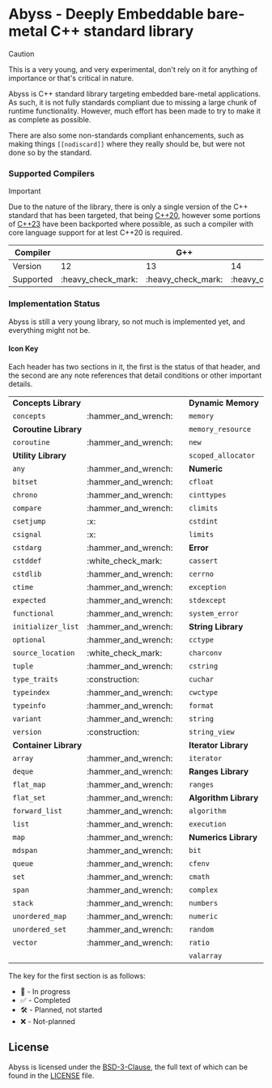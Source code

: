 # Abyss - Deeply Embeddable bare-metal C++ standard library

> [!CAUTION]
> This is a very young, and very experimental, don't rely on it for anything
> of importance or that's critical in nature.

Abyss is C++ standard library targeting embedded bare-metal applications. As such, it is not fully standards compliant due to missing a large chunk of runtime functionality. However, much effort has been made to try to make it as complete as possible.

There are also some non-standards compliant enhancements, such as making things `[[nodiscard]]` where they really should be, but were not done so by the standard.

### Supported Compilers

> [!IMPORTANT]
> Due to the nature of the library, there is only a single version of the C++ standard
> that has been targeted, that being [C++20](https://wg21.link/std20), however some portions
> of [C++23](https://wg21.link/std23) have been backported where possible, as such a compiler
> with core language support for at lest C++20 is required.

<table>
	<thead>
		<tr>
			<th>Compiler</th>
			<th colspan="3">G++</th>
			<th colspan="3">Clang++</th>
		</tr>
	</thead>
	<tbody>
		<tr>
			<td>Version</td>
			<td>12</td>
			<td>13</td>
			<td>14</td>
			<td>16</td>
			<td>17</td>
			<td>18</td>
		</tr>
		<tr></tr>
		<tr>
			<td>Supported</td>
			<td>:heavy_check_mark:</td>
			<td>:heavy_check_mark:</td>
			<td>:heavy_check_mark:</td>
			<td>:x:</td>
			<td>:heavy_check_mark:</td>
			<td>:heavy_check_mark:</td>
		</tr>
	</tbody>
</table>

### Implementation Status

Abyss is still a very young library, so not much is implemented yet, and everything might not be.



#### Icon Key

Each header has two sections in it, the first is the status of that header, and the second are any note references that detail conditions or other important details.

<table>
	<tbody>
		<tr>
			<td colspan="3"><b>Concepts Library</b></td>
			<td colspan="3"><b>Dynamic Memory</b></td>
			<td colspan="3"><b>Localization Library</b></td>
		</tr>
		<tr>
			<td><code>concepts</code></td>
			<td>:hammer_and_wrench:</td>
			<td></td>
			<td><code>memory</code></td>
			<td>:hammer_and_wrench:</td>
			<td></td>
			<td><code>clocale</code></td>
			<td>:hammer_and_wrench:</td>
			<td></td>
		</tr>
		<tr>
			<td colspan="3"><b>Coroutine Library</b></td>
			<td><code>memory_resource</code></td>
			<td>:hammer_and_wrench:</td>
			<td></td>
			<td><code>codecvt</code></td>
			<td>:hammer_and_wrench:</td>
			<td></td>
		</tr>
		<tr>
			<td><code>coroutine</code></td>
			<td>:hammer_and_wrench:</td>
			<td></td>
			<td><code>new</code></td>
			<td>:hammer_and_wrench:</td>
			<td></td>
			<td><code>locale</code></td>
			<td>:hammer_and_wrench:</td>
			<td></td>
		</tr>
		<tr>
			<td colspan="3"><b>Utility Library</b></td>
			<td><code>scoped_allocator</code></td>
			<td>:hammer_and_wrench:</td>
			<td></td>
			<td colspan="3"><b>I/O Library</b></td>
		</tr>
		<tr>
			<td><code>any</code></td>
			<td>:hammer_and_wrench:</td>
			<td></td>
			<td colspan="3"><b>Numeric</b></td>
			<td><code>cstdio</code></td>
			<td>:hammer_and_wrench:</td>
			<td></td>
		</tr>
		<tr>
			<td><code>bitset</code></td>
			<td>:hammer_and_wrench:</td>
			<td></td>
			<td><code>cfloat</code></td>
			<td>:white_check_mark:</td>
			<td></td>
			<td><code>fstream</code></td>
			<td>:hammer_and_wrench:</td>
			<td></td>
		</tr>
		<tr>
			<td><code>chrono</code></td>
			<td>:hammer_and_wrench:</td>
			<td></td>
			<td><code>cinttypes</code></td>
			<td>:hammer_and_wrench:</td>
			<td></td>
			<td><code>iomanip</code></td>
			<td>:hammer_and_wrench:</td>
			<td></td>
		</tr>
		<tr>
			<td><code>compare</code></td>
			<td>:hammer_and_wrench:</td>
			<td></td>
			<td><code>climits</code></td>
			<td>:white_check_mark:</td>
			<td></td>
			<td><code>ios</code></td>
			<td>:hammer_and_wrench:</td>
			<td></td>
		</tr>
		<tr>
			<td><code>csetjump</code></td>
			<td>:x:</td>
			<td></td>
			<td><code>cstdint</code></td>
			<td>:white_check_mark:</td>
			<td></td>
			<td><code>iosfwd</code></td>
			<td>:hammer_and_wrench:</td>
			<td></td>
		</tr>
		<tr>
			<td><code>csignal</code></td>
			<td>:x:</td>
			<td></td>
			<td><code>limits</code></td>
			<td>:white_check_mark:</td>
			<td></td>
			<td><code>iostream</code></td>
			<td>:hammer_and_wrench:</td>
			<td></td>
		</tr>
		<tr>
			<td><code>cstdarg</code></td>
			<td>:hammer_and_wrench:</td>
			<td></td>
			<td colspan="3"><b>Error</b></td>
			<td><code>istream</code></td>
			<td>:hammer_and_wrench:</td>
			<td></td>
		</tr>
		<tr>
			<td><code>cstddef</code></td>
			<td>:white_check_mark:</td>
			<td></td>
			<td><code>cassert</code></td>
			<td>:hammer_and_wrench:</td>
			<td></td>
			<td><code>ostream</code></td>
			<td>:hammer_and_wrench:</td>
			<td></td>
		</tr>
		<tr>
			<td><code>cstdlib</code></td>
			<td>:hammer_and_wrench:</td>
			<td></td>
			<td><code>cerrno</code></td>
			<td>:hammer_and_wrench:</td>
			<td></td>
			<td><code>print</code></td>
			<td>:hammer_and_wrench:</td>
			<td></td>
		</tr>
		<tr>
			<td><code>ctime</code></td>
			<td>:hammer_and_wrench:</td>
			<td></td>
			<td><code>exception</code></td>
			<td>:hammer_and_wrench:</td>
			<td></td>
			<td><code>sstream</code></td>
			<td>:hammer_and_wrench:</td>
			<td></td>
		</tr>
		<tr>
			<td><code>expected</code></td>
			<td>:hammer_and_wrench:</td>
			<td></td>
			<td><code>stdexcept</code></td>
			<td>:hammer_and_wrench:</td>
			<td></td>
			<td><code>streambuf</code></td>
			<td>:hammer_and_wrench:</td>
			<td></td>
		</tr>
		<tr>
			<td><code>functional</code></td>
			<td>:hammer_and_wrench:</td>
			<td></td>
			<td><code>system_error</code></td>
			<td>:hammer_and_wrench:</td>
			<td></td>
			<td><code>strstream</code></td>
			<td>:hammer_and_wrench:</td>
			<td></td>
		</tr>
		<tr>
			<td><code>initializer_list</code></td>
			<td>:hammer_and_wrench:</td>
			<td></td>
			<td colspan="3"><b>String Library</b></td>
			<td><code>syncstream</code></td>
			<td>:hammer_and_wrench:</td>
			<td></td>
		</tr>
		<tr>
			<td><code>optional</code></td>
			<td>:hammer_and_wrench:</td>
			<td></td>
			<td><code>cctype</code></td>
			<td>:hammer_and_wrench:</td>
			<td></td>
			<td colspan="3"><b>Filesystem Library</b></td>
		</tr>
		<tr>
			<td><code>source_location</code></td>
			<td>:white_check_mark:</td>
			<td></td>
			<td><code>charconv</code></td>
			<td>:hammer_and_wrench:</td>
			<td></td>
			<td><code>filesystem</code></td>
			<td>:x:</td>
			<td></td>
		</tr>
		<tr>
			<td><code>tuple</code></td>
			<td>:hammer_and_wrench:</td>
			<td></td>
			<td><code>cstring</code></td>
			<td>:hammer_and_wrench:</td>
			<td></td>
			<td colspan="3"><b>Regex Library</b></td>
		</tr>
		<tr>
			<td><code>type_traits</code></td>
			<td>:construction:</td>
			<td></td>
			<td><code>cuchar</code></td>
			<td>:hammer_and_wrench:</td>
			<td></td>
			<td><code>regex</code></td>
			<td>:x:</td>
			<td></td>
		</tr>
		<tr>
			<td><code>typeindex</code></td>
			<td>:hammer_and_wrench:</td>
			<td></td>
			<td><code>cwctype</code></td>
			<td>:hammer_and_wrench:</td>
			<td></td>
			<td colspan="3"><b>Atomic Library</b></td>
		</tr>
		<tr>
			<td><code>typeinfo</code></td>
			<td>:hammer_and_wrench:</td>
			<td></td>
			<td><code>format</code></td>
			<td>:hammer_and_wrench:</td>
			<td></td>
			<td><code>atomic</code></td>
			<td>:hammer_and_wrench:</td>
			<td></td>
		</tr>
		<tr>
			<td><code>variant</code></td>
			<td>:hammer_and_wrench:</td>
			<td></td>
			<td><code>string</code></td>
			<td>:hammer_and_wrench:</td>
			<td></td>
			<td colspan="3"><b>Thread Library</b></td>
		</tr>
		<tr>
			<td><code>version</code></td>
			<td>:construction:</td>
			<td></td>
			<td><code>string_view</code></td>
			<td>:hammer_and_wrench:</td>
			<td></td>
			<td><code>thread</code></td>
			<td>:hammer_and_wrench:</td>
			<td></td>
		</tr>
		<tr>
			<td colspan="3"><b>Container Library</b></td>
			<td colspan="3"><b>Iterator Library</b></td>
			<td><code>stop_token</code></td>
			<td>:hammer_and_wrench:</td>
			<td></td>
		</tr>
		<tr>
			<td><code>array</code></td>
			<td>:hammer_and_wrench:</td>
			<td></td>
			<td><code>iterator</code></td>
			<td>:hammer_and_wrench:</td>
			<td></td>
			<td><code>shared_mutex</code></td>
			<td>:hammer_and_wrench:</td>
			<td></td>
		</tr>
		<tr>
			<td><code>deque</code></td>
			<td>:hammer_and_wrench:</td>
			<td></td>
			<td colspan="3"><b>Ranges Library</b></td>
			<td><code>semaphore</code></td>
			<td>:hammer_and_wrench:</td>
			<td></td>
		</tr>
		<tr>
			<td><code>flat_map</code></td>
			<td>:hammer_and_wrench:</td>
			<td></td>
			<td><code>ranges</code></td>
			<td>:hammer_and_wrench:</td>
			<td></td>
			<td><code>mutex</code></td>
			<td>:hammer_and_wrench:</td>
			<td></td>
		</tr>
		<tr>
			<td><code>flat_set</code></td>
			<td>:hammer_and_wrench:</td>
			<td></td>
			<td colspan="3"><b>Algorithm Library</b></td>
			<td><code>latch</code></td>
			<td>:hammer_and_wrench:</td>
			<td></td>
		</tr>
		<tr>
			<td><code>forward_list</code></td>
			<td>:hammer_and_wrench:</td>
			<td></td>
			<td><code>algorithm</code></td>
			<td>:hammer_and_wrench:</td>
			<td></td>
			<td><code>future</code></td>
			<td>:hammer_and_wrench:</td>
			<td></td>
		</tr>
		<tr>
			<td><code>list</code></td>
			<td>:hammer_and_wrench:</td>
			<td></td>
			<td><code>execution</code></td>
			<td>:hammer_and_wrench:</td>
			<td></td>
			<td><code>condition_variable</code></td>
			<td>:hammer_and_wrench:</td>
			<td></td>
		</tr>
		<tr>
			<td><code>map</code></td>
			<td>:hammer_and_wrench:</td>
			<td></td>
			<td colspan="3"><b>Numerics Library</b></td>
			<td><code>barrier</code></td>
			<td>:hammer_and_wrench:</td>
			<td></td>
		</tr>
		<tr>
			<td><code>mdspan</code></td>
			<td>:hammer_and_wrench:</td>
			<td></td>
			<td><code>bit</code></td>
			<td>:white_check_mark:</td>
			<td></td>
			<td></td>
			<td></td>
			<td></td>
		</tr>
		<tr>
			<td><code>queue</code></td>
			<td>:hammer_and_wrench:</td>
			<td></td>
			<td><code>cfenv</code></td>
			<td>:hammer_and_wrench:</td>
			<td></td>
			<td></td>
			<td></td>
			<td></td>
		</tr>
		<tr>
			<td><code>set</code></td>
			<td>:hammer_and_wrench:</td>
			<td></td>
			<td><code>cmath</code></td>
			<td>:hammer_and_wrench:</td>
			<td></td>
			<td></td>
			<td></td>
			<td></td>
		</tr>
		<tr>
			<td><code>span</code></td>
			<td>:hammer_and_wrench:</td>
			<td></td>
			<td><code>complex</code></td>
			<td>:hammer_and_wrench:</td>
			<td></td>
			<td></td>
			<td></td>
			<td></td>
		</tr>
		<tr>
			<td><code>stack</code></td>
			<td>:hammer_and_wrench:</td>
			<td></td>
			<td><code>numbers</code></td>
			<td>:hammer_and_wrench:</td>
			<td></td>
			<td></td>
			<td></td>
			<td></td>
		</tr>
		<tr>
			<td><code>unordered_map</code></td>
			<td>:hammer_and_wrench:</td>
			<td></td>
			<td><code>numeric</code></td>
			<td>:hammer_and_wrench:</td>
			<td></td>
			<td></td>
			<td></td>
			<td></td>
		</tr>
		<tr>
			<td><code>unordered_set</code></td>
			<td>:hammer_and_wrench:</td>
			<td></td>
			<td><code>random</code></td>
			<td>:hammer_and_wrench:</td>
			<td></td>
			<td></td>
			<td></td>
			<td></td>
		</tr>
		<tr>
			<td><code>vector</code></td>
			<td>:hammer_and_wrench:</td>
			<td></td>
			<td><code>ratio</code></td>
			<td>:hammer_and_wrench:</td>
			<td></td>
			<td></td>
			<td></td>
			<td></td>
		</tr>
		<tr>
			<td></td>
			<td></td>
			<td></td>
			<td><code>valarray</code></td>
			<td>:hammer_and_wrench:</td>
			<td></td>
			<td></td>
			<td></td>
			<td></td>
		</tr>
	</tbody>
</table>

The key for the first section is as follows:

 * :construction: - In progress
 * :white_check_mark: - Completed
 * :hammer_and_wrench: - Planned, not started
 * :x: - Not-planned


## License

Abyss is licensed under the [BSD-3-Clause](https://spdx.org/licenses/BSD-3-Clause.html), the full text of which can be found in the [LICENSE](LICENSE) file.
